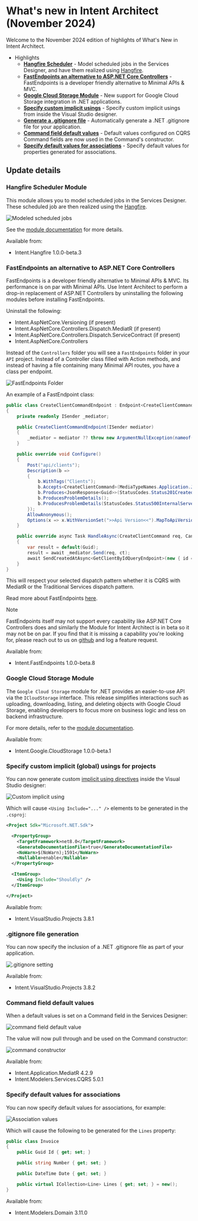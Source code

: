# What's new in Intent Architect (November 2024)

Welcome to the November 2024 edition of highlights of What's New in Intent Architect.

- Highlights
  - **[Hangfire Scheduler](#hangfire-scheduler-module)** - Model scheduled jobs in the Services Designer, and have them realized using [Hangfire](http://www.hangfire.io).
  - **[FastEndpoints an alternative to ASP.NET Core Controllers](#fastendpoints-an-alternative-to-aspnet-core-controllers)** - FastEndpoints is a developer friendly alternative to Minimal APIs & MVC.
  - **[Google Cloud Storage Module](#google-cloud-storage-module)** - New support for Google Cloud Storage integration in .NET applications.
  - **[Specify custom implicit usings](#specify-custom-implicit-global-usings-for-projects)** - Specify custom implicit usings from inside the Visual Studio designer.
  - **[Generate a .gitignore file](#gitignore-file-generation)** - Automatically generate a .NET .gitignore file for your application.
  - **[Command field default values](#command-field-default-values)** - Default values configured on CQRS Command fields are now used in the Command's constructor.
  - **[Specify default values for associations](#specify-default-values-for-associations)** - Specify default values for properties generated for associations.

## Update details

### Hangfire Scheduler Module

This module allows you to model scheduled jobs in the Services Designer. These scheduled job are then realized using the [Hangfire](https://hangfire.io/).

![Modeled scheduled jobs](images/hangfire-services-modeler.png)

See the [module documentation](https://github.com/IntentArchitect/Intent.Modules.NET/blob/development/Modules/Intent.Modules.Hangfire/README.md) for more details.

Available from:

- Intent.Hangfire 1.0.0-beta.3

### FastEndpoints an alternative to ASP.NET Core Controllers

FastEndpoints is a developer friendly alternative to Minimal APIs & MVC. Its performance is on par with Minimal APIs. Use Intent Architect to perform a drop-in replacement of ASP.NET Controllers by uninstalling the following modules before installing FastEndpoints.

Uninstall the following:

- Intent.AspNetCore.Versioning (if present)
- Intent.AspNetCore.Controllers.Dispatch.MediatR (if present)
- Intent.AspNetCore.Controllers.Dispatch.ServiceContract (if present)
- Intent.AspNetCore.Controllers

Instead of the `Controllers` folder you will see a `FastEndpoints` folder in your `API` project. Instead of a Controller class filled with Action methods, and instead of having a file containing many Minimal API routes, you have a class per endpoint.

![FastEndpoints Folder](images/fastendpoints-folder.png)

An example of a FastEndpoint class:

```csharp
public class CreateClientCommandEndpoint : Endpoint<CreateClientCommand, JsonResponse<Guid>>
{
    private readonly ISender _mediator;

    public CreateClientCommandEndpoint(ISender mediator)
    {
        _mediator = mediator ?? throw new ArgumentNullException(nameof(mediator));
    }

    public override void Configure()
    {
        Post("api/clients");
        Description(b =>
        {
            b.WithTags("Clients");
            b.Accepts<CreateClientCommand>(MediaTypeNames.Application.Json);
            b.Produces<JsonResponse<Guid>>(StatusCodes.Status201Created, contentType: MediaTypeNames.Application.Json);
            b.ProducesProblemDetails();
            b.ProducesProblemDetails(StatusCodes.Status500InternalServerError);
        });
        AllowAnonymous();
        Options(x => x.WithVersionSet(">>Api Version<<").MapToApiVersion(new ApiVersion(1.0)));
    }

    public override async Task HandleAsync(CreateClientCommand req, CancellationToken ct)
    {
        var result = default(Guid);
        result = await _mediator.Send(req, ct);
        await SendCreatedAtAsync<GetClientByIdQueryEndpoint>(new { id = result }, new JsonResponse<Guid>(result), cancellation: ct);
    }
}
```

This will respect your selected dispatch pattern whether it is CQRS with MediatR or the Traditional Services dispatch pattern.

Read more about FastEndpoints [here](https://fast-endpoints.com/).

> [!NOTE]
>
> FastEndpoints itself may not support every capability like ASP.NET Core Controllers does and similarly the Module for Intent Architect is in beta so it may not be on par. If you find that it is missing a capability you're looking for, please reach out to us on [github](https://github.com/IntentArchitect/Support) and log a feature request.

Available from:

- Intent.FastEndpoints 1.0.0-beta.8

### Google Cloud Storage Module

The `Google Cloud Storage` module for .NET provides an easier-to-use API via the `ICloudStorage` interface. This release simplifies interactions such as uploading, downloading, listing, and deleting objects with Google Cloud Storage, enabling developers to focus more on business logic and less on backend infrastructure.

For more details, refer to the [module documentation](https://github.com/IntentArchitect/Intent.Modules.NET/blob/development/Modules/Intent.Modules.Google.CloudStorage/README.md).

Available from:

- Intent.Google.CloudStorage 1.0.0-beta.1

### Specify custom implicit (global) usings for projects

You can now generate custom [implicit using directives](https://learn.microsoft.com/dotnet/core/project-sdk/overview#implicit-using-directives) inside the Visual Studio designer:

![Custom implicit using](images/custom-implicit-using.png)

Which will cause `<Using Include="..." />` elements to be generated in the `.csproj`:

```xml
<Project Sdk="Microsoft.NET.Sdk">

  <PropertyGroup>
    <TargetFramework>net8.0</TargetFramework>
    <GenerateDocumentationFile>true</GenerateDocumentationFile>
    <NoWarn>$(NoWarn);1591</NoWarn>
    <Nullable>enable</Nullable>
  </PropertyGroup>

  <ItemGroup>
    <Using Include="Shouldly" />
  </ItemGroup>

</Project>
```

Available from:

- Intent.VisualStudio.Projects 3.8.1

### .gitignore file generation

You can now specify the inclusion of a .NET .gitignore file as part of your application.

![.gitignore setting](images/gitignore-setting.png)

Available from:

- Intent.VisualStudio.Projects 3.8.2

### Command field default values

When a default values is set on a Command field in the Services Designer:

![command field default value](images/command-services-designer.png)

The value will now pull through and be used on the Command constructor:

![command constructor](images/command-constructor.png)

Available from:

- Intent.Application.MediatR 4.2.9
- Intent.Modelers.Services.CQRS 5.0.1

### Specify default values for associations

You can now specify default values for associations, for example:

![Association values](images/association-values.png)

Which will cause the following to be generated for the `Lines` property:

```csharp
public class Invoice
{
    public Guid Id { get; set; }

    public string Number { get; set; }

    public DateTime Date { get; set; }

    public virtual ICollection<Line> Lines { get; set; } = new();
}
```

Available from:

- Intent.Modelers.Domain 3.11.0
